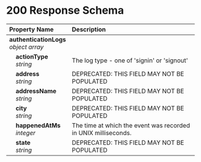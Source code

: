 # 200 Response Schema
| Property Name | Description |
| :------------ | :---------- |
| **authenticationLogs**<br/>_object array_ |  |
| **&nbsp;&nbsp;&nbsp;&nbsp;actionType**<br/>_&nbsp;&nbsp;&nbsp;&nbsp;string_ | The log type - one of 'signin' or 'signout' |
| **&nbsp;&nbsp;&nbsp;&nbsp;address**<br/>_&nbsp;&nbsp;&nbsp;&nbsp;string_ | DEPRECATED: THIS FIELD MAY NOT BE POPULATED |
| **&nbsp;&nbsp;&nbsp;&nbsp;addressName**<br/>_&nbsp;&nbsp;&nbsp;&nbsp;string_ | DEPRECATED: THIS FIELD MAY NOT BE POPULATED |
| **&nbsp;&nbsp;&nbsp;&nbsp;city**<br/>_&nbsp;&nbsp;&nbsp;&nbsp;string_ | DEPRECATED: THIS FIELD MAY NOT BE POPULATED |
| **&nbsp;&nbsp;&nbsp;&nbsp;happenedAtMs**<br/>_&nbsp;&nbsp;&nbsp;&nbsp;integer_ | The time at which the event was recorded in UNIX milliseconds. |
| **&nbsp;&nbsp;&nbsp;&nbsp;state**<br/>_&nbsp;&nbsp;&nbsp;&nbsp;string_ | DEPRECATED: THIS FIELD MAY NOT BE POPULATED |
